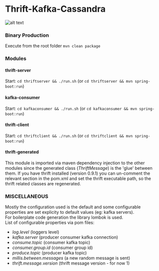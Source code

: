 # Thrift-Kafka-Cassandra

![alt text](https://github.com/adam-p/markdown-here/raw/master/thrift-kafka-cassandra.jpg "diagram")


### Binary Production
Execute from the root folder
`mvn clean package`

### Modules

#### thrift-server
Start: `cd thriftserver && ./run.sh` (or `cd thriftserver && mvn spring-boot:run`)

#### kafka-consumer
Start: `cd kafkaconsumer && ./run.sh` (or `cd kafkaconsumer && mvn spring-boot:run`)

#### thrift-client
Start: `cd thriftclient && ./run.sh` (or `cd thriftclient && mvn spring-boot:run`)

#### thrift-generated
This module is imported via maven dependency injection to the other modules since the generated class (_ThriftMessage_) is the 'glue' between them.
If you have thrift installed (version 0.9.1) you can un-comment the relevant section in the pom.xml and set the thrift executable path, so the thrift related classes are regenerated.

### MISCELLANEOUS
Mostly the configuration used is the default and some configurable properties are set explicity to default values (eg: kafka servers).<br>
For boilerplate code generation the library lombok is used.<br>
List of configurable properties via pom files:
* _log.level_ (loggers level)
* _kafka.server_ (producer consumer kafka connection)
* _consume.topic_ (consumer kafka topic)
* _consumer.group.id_ (consumer group id)
* _produce.topic_ (producer kafka topic)
* _millis.between.messages_ (a new random message is sent)
* _thrift.message.version_ (thrift message version - for now 1)
